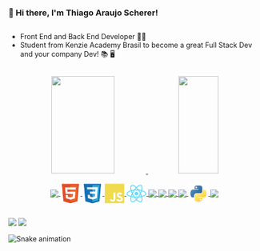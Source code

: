 ### 👋 Hi there, I'm Thiago Araujo Scherer! 
##
- Front End and Back End Developer 👨‍💻
- Student from Kenzie Academy Brasil to become a great Full Stack Dev and your company Dev! 📚 🖥

##
<div align="center">
  <a href="https://beacons.ai/TAraujoS">
  <img width="50%" height="195px" src="https://github-readme-stats-sigma-five.vercel.app/api?username=taraujos&show_icons=true&theme=dracula&include_all_commits=true&count_private=true&hide_border=true"/> 
  <img  width="40%" height="195px" src= "https://github-readme-stats-sigma-five.vercel.app/api/top-langs/?username=taraujos&layout=compact&langs_count=16&theme=dracula&hide_border=true&border_radius=5.0"/>
</div>

<!-- [![Ashutosh's github activity graph](https://github-readme-activity-graph.cyclic.app/graph?username=taraujos&bg_color=0d1117&color=ffffff&line=ff7e05&point=0f0f0f&area=true&hide_border=true)](https://github.com/ashutosh00710/github-readme-activity-graph) -->
  
<div style="display: inline_block" align="center"><br>
  <img align="center" heigth="30" width="40" src="https://cdn.jsdelivr.net/gh/devicons/devicon/icons/git/git-original.svg" />
  <img align="center" heigth="30" width="40" src="https://raw.githubusercontent.com/devicons/devicon/master/icons/html5/html5-original.svg">
  <img align="center" heigth="30" width="40" src="https://raw.githubusercontent.com/devicons/devicon/master/icons/css3/css3-original.svg">
  <img align="center" heigth="30" width="40" src="https://raw.githubusercontent.com/devicons/devicon/master/icons/javascript/javascript-plain.svg">
  <img align="center" heigth="30" width="40" src="https://raw.githubusercontent.com/devicons/devicon/master/icons/react/react-original.svg">
  <img align="center" heigth="30" width="40" src="https://cdn.jsdelivr.net/gh/devicons/devicon/icons/typescript/typescript-original.svg" />
  <img align="center" heigth="30" width="40" src="https://cdn.jsdelivr.net/gh/devicons/devicon/icons/nodejs/nodejs-original.svg" />
  <img align="center" heigth="30" width="40" src="https://cdn.jsdelivr.net/gh/devicons/devicon/icons/postgresql/postgresql-plain-wordmark.svg" />
  <img align="center" heigth="30" width="40" src="https://cdn.jsdelivr.net/gh/devicons/devicon/icons/docker/docker-plain-wordmark.svg" />
  <img align="center" heigth="30" width="40" src="https://raw.githubusercontent.com/devicons/devicon/master/icons/python/python-original.svg" />
  <img align="center" heigth="30" width="40" src="https://cdn.jsdelivr.net/gh/devicons/devicon/icons/django/django-plain.svg" />
</div>

##

<div>
  <a href="https://www.linkedin.com/in/thiago-araujo-scherer/"><img src="https://img.shields.io/badge/LinkedIn-0077B5?style=for-the-badge&logo=linkedin&logoColor=white" target="_blank"></a>
<a href="mailto:tharaujo.james@gmail.com"><img src="https://img.shields.io/badge/Gmail-D14836?style=for-the-badge&logo=gmail&logoColor=white" target="_blank"></a>

  ![Snake animation](https://github.com/taraujos/taraujos/blob/output/github-contribution-grid-snake.svg)
</div>


